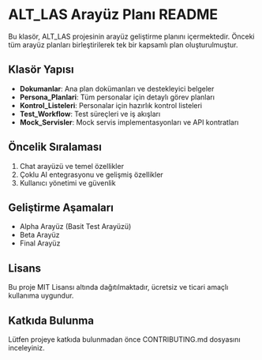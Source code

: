 # ALT_LAS Arayüz Planı README

Bu klasör, ALT_LAS projesinin arayüz geliştirme planını içermektedir. Önceki tüm arayüz planları birleştirilerek tek bir kapsamlı plan oluşturulmuştur.

## Klasör Yapısı

- **Dokumanlar**: Ana plan dokümanları ve destekleyici belgeler
- **Persona_Planlari**: Tüm personalar için detaylı görev planları
- **Kontrol_Listeleri**: Personalar için hazırlık kontrol listeleri
- **Test_Workflow**: Test süreçleri ve iş akışları
- **Mock_Servisler**: Mock servis implementasyonları ve API kontratları

## Öncelik Sıralaması

1. Chat arayüzü ve temel özellikler
2. Çoklu AI entegrasyonu ve gelişmiş özellikler
3. Kullanıcı yönetimi ve güvenlik

## Geliştirme Aşamaları

- Alpha Arayüz (Basit Test Arayüzü)
- Beta Arayüz
- Final Arayüz

## Lisans

Bu proje MIT Lisansı altında dağıtılmaktadır, ücretsiz ve ticari amaçlı kullanıma uygundur.

## Katkıda Bulunma

Lütfen projeye katkıda bulunmadan önce CONTRIBUTING.md dosyasını inceleyiniz.
